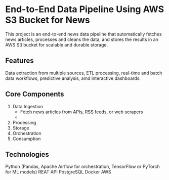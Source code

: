 # End-to-End Data Pipeline Using AWS S3 Bucket for News
This project is an end-to-end news data pipeline that automatically fetches news articles, processes and cleans the 
data, and stores the results in an AWS S3 bucket for scalable and durable storage.

## Features
Data extraction from multiple sources, ETL processing, real-time and batch data workflows, predictive analysis, amd interactive dashboards.

## Core Components

1. Data Ingestion
    - Fetch news articles from APIs, RSS feeds, or web scrapers
    - 
2. Processing
3. Storage
4. Orchestration
5. Consumption

## Technologies
Python (Pandas, Apache Airflow for orchestration, TensorFlow or PyTorch for ML models)
REAT API
PostgreSQL
Docker
AWS
